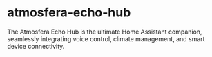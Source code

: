 # atmosfera-echo-hub
The Atmosfera Echo Hub is the ultimate Home Assistant companion, seamlessly integrating voice control, climate management, and smart device connectivity.
